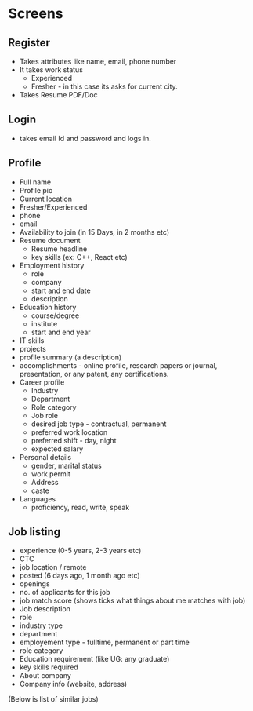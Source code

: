 # Screens

## Register
- Takes attributes like name, email, phone number
- It takes work status
	- Experienced
	- Fresher - in this case its asks for current city.
- Takes Resume PDF/Doc

## Login
- takes email Id and password and logs in.

## Profile
- Full name
- Profile pic
- Current location
- Fresher/Experienced
- phone
- email
- Availability to join (in 15 Days, in 2 months etc)
- Resume document
	- Resume headline
	- key skills (ex: C++, React etc)
- Employment history
	- role
	- company
	- start and end date
	- description
- Education history
	- course/degree
	- institute
	- start and end year
- IT skills
- projects
- profile summary (a description)
- accomplishments - online profile, research papers or journal, presentation, or any patent, any certifications.
- Career profile
	- Industry
	- Department
	- Role category
	- Job role
	- desired job type - contractual, permanent
	- preferred work location
	- preferred shift - day, night
	- expected salary
- Personal details
	- gender, marital status
	- work permit
	- Address
	- caste
- Languages
	- proficiency, read, write, speak

## Job listing
- experience (0-5 years, 2-3 years etc)
- CTC
- job location / remote
- posted (6 days ago, 1 month ago etc)
- openings
- no. of applicants for this job
- job match score (shows ticks what things about me matches with job)
- Job description
- role
- industry type
- department
- employement type - fulltime, permanent or part time
- role category
- Education requirement (like UG: any graduate)
- key skills required
- About company
- Company info (website, address)

(Below is list of similar jobs)